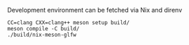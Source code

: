 Development environment can be fetched via Nix and direnv

```
CC=clang CXX=clang++ meson setup build/
meson compile -C build/
./build/nix-meson-glfw
```
